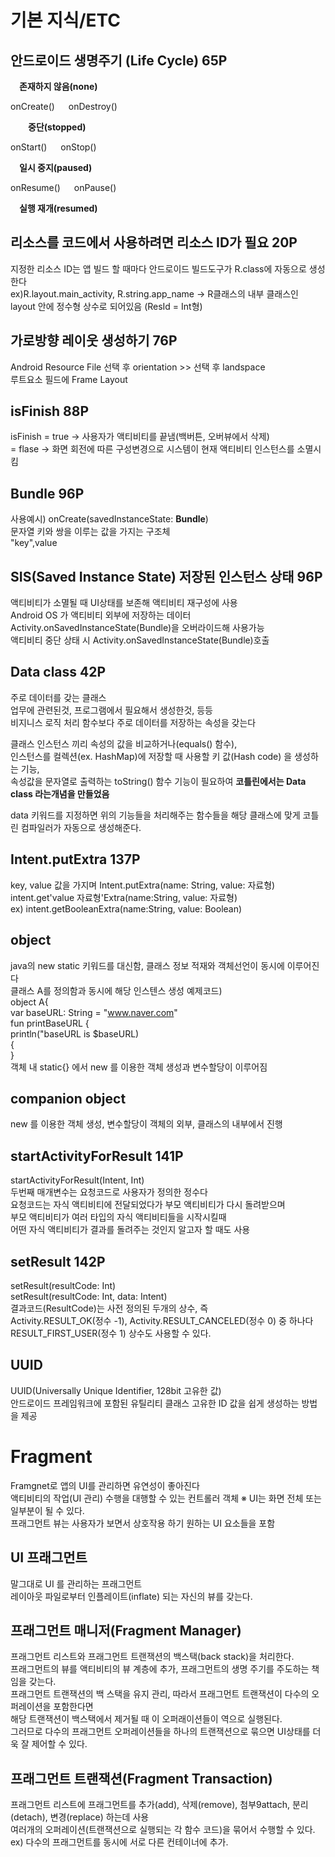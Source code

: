 # 기본 지식/ETC

## 안드로이드 생명주기 (Life Cycle) 65P
 **존재하지 않음(none)**  
   
onCreate()   onDestroy()  
  
  **중단(stopped)**  
    
onStart()   onStop()  
  
 **일시 중지(paused)**  
  
onResume()   onPause()  
  
 **실행 재개(resumed)**  

## 리소스를 코드에서 사용하려면 리소스 ID가 필요 20P
지정한 리소스 ID는 앱 빌드 할 때마다 안드로이드 빌드도구가 R.class에 자동으로 생성한다  
ex)R.layout.main_activity, R.string.app_name    -> R클래스의 내부 클래스인 layout 안에 정수형 상수로 되어있음 (ResId = Int형)  

## 가로방향 레이웃 생성하기 76P  
Android Resource File 선택 후 orientation >> 선택 후 landspace  
루트요소 필드에 Frame Layout  
  
## isFinish 88P  
isFinish = true  -> 사용자가 액티비티를 끝냄(백버튼, 오버뷰에서 삭제)  
         = flase -> 화면 회전에 따른 구성변경으로 시스템이 현재 액티비티 인스턴스를 소멸시킴  
  
## Bundle 96P  
사용예시) onCreate(savedInstanceState: **Bundle**)  
문자열 키와 쌍을 이루는 값을 가지는 구조체  
"key",value  

## SIS(Saved Instance State) 저장된 인스턴스 상태 96P
액티비티가 소멸될 때 UI상태를 보존해 액티비티 재구성에 사용  
Android OS 가 액티비티 외부에 저장하는 데이터  
Activity.onSavedInstanceState(Bundle)을 오버라이드해 사용가능  
액티비티 중단 상태 시 Activity.onSavedInstanceState(Bundle)호출  

## Data class 42P
주로 데이터를 갖는 클래스  
업무에 관련된것, 프로그램에서 필요해서 생성한것, 등등  
비지니스 로직 처리 함수보다 주로 데이터를 저장하는 속성을 갖는다  

클래스 인스턴스 끼리 속성의 값을 비교하거나(equals() 함수),  
인스턴스를 컬렉션(ex. HashMap)에 저장할 때 사용할 키 값(Hash code) 을 생성하는 기능,  
속성값을 문자열로 출력하는 toString() 함수 기능이 필요하여 **코틀린에서는 Data class 라는개념을 만들었음**  
  
data 키워드를 지정하면 위의 기능들을 처리해주는 함수들을 해당 클래스에 맞게 코틀린 컴파일러가 자동으로 생성해준다.  

## Intent.putExtra 137P
key, value 값을 가지며 Intent.putExtra(name: String, value: 자료형)  
intent.get'value 자료형'Extra(name:String, value: 자료형)  
ex) intent.getBooleanExtra(name:String, value: Boolean)  
  
## object
java의 new static 키워드를 대신함, 클래스 정보 적재와 객체선언이 동시에 이루어진다  
클래스 A를 정의함과 동시에 해당 인스텐스 생성 예제코드)  
object A{  
  var baseURL: String = "www.naver.com"  
  fun printBaseURL {  
     println("baseURL is $baseURL)  
  {  
}  
객체 내 static{} 에서 new 를 이용한 객체 생성과 변수할당이 이루어짐  

## companion object
new 를 이용한 객체 생성, 변수할당이 객체의 외부, 클래스의 내부에서 진행  

## startActivityForResult 141P
startActivityForResult(Intent, Int)  
두번째 매개변수는 요청코드로 사용자가 정의한 정수다  
요청코드는 자식 액티비티에 전달되었다가 부모 액티비티가 다시 돌려받으며  
부모 액티비티가 여러 타입의 자식 액티비티들을 시작시킬때  
어떤 자식 액티비티가 결과를 돌려주는 것인지 알고자 할 때도 사용  

## setResult 142P
setResult(resultCode: Int)  
setResult(resultCode: Int, data: Intent)  
결과코드(ResultCode)는 사전 정의된 두개의 상수, 즉  
Activity.RESULT_OK(정수 -1), Activity.RESULT_CANCELED(정수 0) 중 하나다  
RESULT_FIRST_USER(정수 1) 상수도 사용할 수 있다.  

## UUID
UUID(Universally Unique Identifier, 128bit 고유한 값)    
안드로이드 프레임워크에 포함된 유틸리티 클래스 고유한 ID 값을 쉽게 생성하는 방법을 제공  


# Fragment
Framgnet로 앱의 UI를 관리하면 유연성이 좋아진다  
액티비티의 작업(UI 관리) 수행을 대행할 수 있는 컨트롤러 객체   ※ UI는 화면 전체 또는 일부분이 될 수 있다.  
프래그먼트 뷰는 사용자가 보면서 상호작용 하기 원하는 UI 요소들을 포함  

## UI 프래그먼트
말그대로 UI 를 관리하는 프래그먼트  
레이아웃 파일로부터 인플레이트(inflate) 되는 자신의 뷰를 갖는다.  

## 프래그먼트 매니저(Fragment Manager)
프래그먼트 리스트와 프래그먼트 트랜잭션의 백스택(back stack)을 처리한다.  
프래그먼트의 뷰를 액티비티의 뷰 계층에 추가, 프래그먼트의 생명 주기를 주도하는 책임을 갖는다.  
프래그먼트 트랜잭션의 백 스택을 유지 관리, 따라서 프래그먼트 트랜잭션이 다수의 오퍼레이션을 포함한다면  
해당 트랜잭션이 백스택에서 제거될 때 이 오퍼래이션들이 역으로 실행된다.  
그러므로 다수의 프래그먼트 오퍼레이션들을 하나의 트랜잭션으로 묶으면 UI상태를 더욱 잘 제어할 수 있다.

## 프래그먼트 트랜잭션(Fragment Transaction)
프래그먼트 리스트에 프래그먼트를 추가(add), 삭제(remove), 첨부9attach, 분리(detach), 변경(replace) 하는데 사용  
여러개의 오퍼레이션(트랜잭션으로 실행되는 각 함수 코드)을 묶어서 수행할 수 있다.  
ex) 다수의 프래그먼트를 동시에 서로 다른 컨테이너에 추가.


